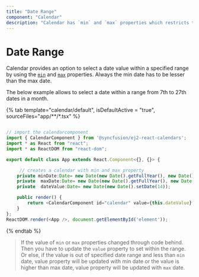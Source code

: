 ```yaml
---
title: "Date Range"
component: "Calendar"
description: "Calendar has `min` and `max` properties which restricts the user from selecting a value out of given min/max date range"
---
```


# Date Range

Calendar provides an option to select a date value within a specified range by using the
[`min`](../api/calendar#min)
  and
  [`max`](../api/calendar#max) properties.
  Always the min date has to be lesser than the max date.

The below example allows to select a
date within a range from 7th to 27th dates in a month.

{% tab template="calendar/default", isDefaultActive = "true", sourceFiles="app/**/*.tsx" %}

```typescript

// import the calendarcomponent
import { CalendarComponent } from '@syncfusion/ej2-react-calendars';
import * as React from "react";
import * as ReactDOM from "react-dom";

export default class App extends React.Component<{}, {}> {

     // creates a calendar with min and max property
    private minDate:Date= new Date(new Date().getFullYear(), new Date().getMonth(), 7);
    private  maxDate:Date= new Date(new Date().getFullYear(), new Date().getMonth(), 27);
    private  dateValue:Date= new Date(new Date().setDate(14));

    public render() {
        return <CalendarComponent id="calendar" value={this.dateValue} min={this.minDate} max={this.maxDate} />
    }
};
ReactDOM.render(<App />, document.getElementById('element'));

```

{% endtab %}

> If the value of `min` or `max` properties changed through code behind. Then you have to update the
`value` property to set within
the range. Or else, if the value is out of specified date range and less than `min` date, value property will
be updated with min date or the value is higher than max date, value property will be updated with `max` date.